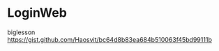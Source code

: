 # LoginWeb
biglesson
https://gist.github.com/Haosvit/bc64d8b83ea684b510063f45bd99111b
        
        
